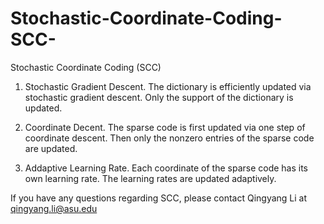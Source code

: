 # Stochastic-Coordinate-Coding-SCC-

Stochastic Coordinate Coding (SCC)

1. Stochastic Gradient Descent. The dictionary is efficiently updated via stochastic gradient descent. Only the support of the dictionary is updated.

2. Coordinate Decent. The sparse code is first updated via one step of coordinate descent. Then only the nonzero entries of the sparse code are updated.

3. Addaptive Learning Rate. Each coordinate of the sparse code has its own learning rate. The learning rates are updated adaptively.


If you have any questions regarding SCC, please contact Qingyang Li at qingyang.li@asu.edu
